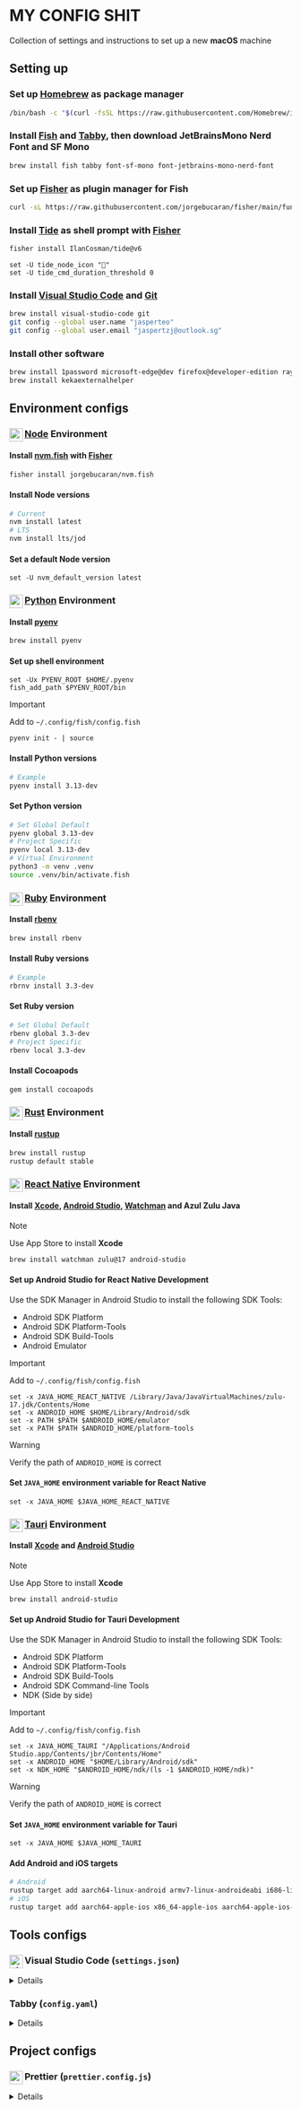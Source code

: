 <!-- markdownlint-disable MD033 -->

# MY CONFIG SHIT

Collection of settings and instructions to set up a new **macOS** machine

## Setting up

### Set up [Homebrew](https://brew.sh) as package manager

```sh
/bin/bash -c "$(curl -fsSL https://raw.githubusercontent.com/Homebrew/install/HEAD/install.sh)"
```

### Install [Fish](https://fishshell.com) and [Tabby](https://tabby.sh), then download JetBrainsMono Nerd Font and SF Mono

```sh
brew install fish tabby font-sf-mono font-jetbrains-mono-nerd-font
```

### Set up [Fisher](https://github.com/jorgebucaran/fisher) as plugin manager for Fish

```sh
curl -sL https://raw.githubusercontent.com/jorgebucaran/fisher/main/functions/fisher.fish | source && fisher install jorgebucaran/fisher
```

### Install [Tide](https://github.com/IlanCosman/tide) as shell prompt with [Fisher](https://github.com/jorgebucaran/fisher)

```sh
fisher install IlanCosman/tide@v6
```

```fish
set -U tide_node_icon "󰎙"
set -U tide_cmd_duration_threshold 0
```

### Install [Visual Studio Code](https://code.visualstudio.com) and [Git](https://git-scm.com)

```sh
brew install visual-studio-code git
git config --global user.name "jasperteo"
git config --global user.email "jaspertzj@outlook.sg"
```

### Install other software

```sh
brew install 1password microsoft-edge@dev firefox@developer-edition raycast macs-fan-control rectangle keka cloudflare-warp iina
brew install kekaexternalhelper
```

## Environment configs

### <img src="https://cdn.svgporn.com/logos/nodejs-icon.svg" align=left height="24" alt="node-js" /> [Node](https://nodejs.org) Environment

#### Install [nvm.fish](https://github.com/jorgebucaran/nvm.fish) with [Fisher](https://github.com/jorgebucaran/fisher)

```sh
fisher install jorgebucaran/nvm.fish
```

#### Install Node versions

```sh
# Current
nvm install latest
# LTS
nvm install lts/jod
```

#### Set a default Node version

```fish
set -U nvm_default_version latest
```

### <img src="https://cdn.svgporn.com/logos/python.svg" align=left height="24" alt="python" /> [Python](https://www.python.org) Environment

#### Install [pyenv](https://github.com/pyenv/pyenv)

```sh
brew install pyenv
```

#### Set up shell environment

```fish
set -Ux PYENV_ROOT $HOME/.pyenv
fish_add_path $PYENV_ROOT/bin
```

> [!IMPORTANT]
> Add to `~/.config/fish/config.fish`

```fish
pyenv init - | source
```

#### Install Python versions

```sh
# Example
pyenv install 3.13-dev
```

#### Set Python version

```sh
# Set Global Default
pyenv global 3.13-dev
# Project Specific
pyenv local 3.13-dev
# Virtual Environment
python3 -m venv .venv
source .venv/bin/activate.fish
```

### <img src="https://cdn.svgporn.com/logos/ruby.svg" align=left height="24" alt="ruby" /> [Ruby](https://www.ruby-lang.org) Environment

#### Install [rbenv](https://github.com/rbenv/rbenv)

```sh
brew install rbenv
```

#### Install Ruby versions

```sh
# Example
rbrnv install 3.3-dev
```

#### Set Ruby version

```sh
# Set Global Default
rbenv global 3.3-dev
# Project Specific
rbenv local 3.3-dev
```

#### Install Cocoapods

```sh
gem install cocoapods
```

### <img src="https://cdn.svgporn.com/logos/rust.svg" align=left height="24" alt="rust" /> [Rust](https://www.rust-lang.org) Environment

#### Install [rustup](https://github.com/rust-lang/rustup)

```sh
brew install rustup
rustup default stable
```

### <img src="https://cdn.svgporn.com/logos/react.svg" align=left height="24" alt="react" icon="react" /> [React Native](https://reactnative.dev) Environment

#### Install [Xcode](https://developer.apple.com/xcode), [Android Studio](https://developer.android.com/studio), [Watchman](https://github.com/facebook/watchman) and Azul Zulu Java

> [!NOTE]
> Use App Store to install **Xcode**

```sh
brew install watchman zulu@17 android-studio
```

#### Set up Android Studio for React Native Development

Use the SDK Manager in Android Studio to install the following SDK Tools:

- Android SDK Platform
- Android SDK Platform-Tools
- Android SDK Build-Tools
- Android Emulator

> [!IMPORTANT]
> Add to `~/.config/fish/config.fish`

```fish
set -x JAVA_HOME_REACT_NATIVE /Library/Java/JavaVirtualMachines/zulu-17.jdk/Contents/Home
set -x ANDROID_HOME $HOME/Library/Android/sdk
set -x PATH $PATH $ANDROID_HOME/emulator
set -x PATH $PATH $ANDROID_HOME/platform-tools
```

> [!WARNING]
> Verify the path of `ANDROID_HOME` is correct

#### Set `JAVA_HOME` environment variable for React Native

```fish
set -x JAVA_HOME $JAVA_HOME_REACT_NATIVE
```

### <img src="https://cdn.svgporn.com/logos/tauri.svg" align=left height="24" alt="react" icon="react" /> [Tauri](https://tauri.app/) Environment

#### Install [Xcode](https://developer.apple.com/xcode) and [Android Studio](https://developer.android.com/studio)

> [!NOTE]
> Use App Store to install **Xcode**

```sh
brew install android-studio
```

#### Set up Android Studio for Tauri Development

Use the SDK Manager in Android Studio to install the following SDK Tools:

- Android SDK Platform
- Android SDK Platform-Tools
- Android SDK Build-Tools
- Android SDK Command-line Tools
- NDK (Side by side)

> [!IMPORTANT]
> Add to `~/.config/fish/config.fish`

```fish
set -x JAVA_HOME_TAURI "/Applications/Android Studio.app/Contents/jbr/Contents/Home"
set -x ANDROID_HOME "$HOME/Library/Android/sdk"
set -x NDK_HOME "$ANDROID_HOME/ndk/(ls -1 $ANDROID_HOME/ndk)"
```

> [!WARNING]
> Verify the path of `ANDROID_HOME` is correct

#### Set `JAVA_HOME` environment variable for Tauri

```fish
set -x JAVA_HOME $JAVA_HOME_TAURI
```

#### Add Android and iOS targets

```sh
# Android
rustup target add aarch64-linux-android armv7-linux-androideabi i686-linux-android x86_64-linux-android
# iOS
rustup target add aarch64-apple-ios x86_64-apple-ios aarch64-apple-ios-sim
```

## Tools configs

### <img src="https://cdn.svgporn.com/logos/visual-studio-code.svg" align=left height="24" alt="visual-studio-code" /> Visual Studio Code (`settings.json`)

<details>

```json
{
  "workbench.colorTheme": "Default Dark Modern",
  "workbench.iconTheme": "catppuccin-mocha",
  "workbench.productIconTheme": "icons-carbon",
  "terminal.integrated.fontFamily": "'SF Mono', 'JetBrainsMono Nerd Font', Menlo, monospace",
  "terminal.integrated.defaultProfile.osx": "fish",
  "terminal.external.osxExec": "Tabby.app",
  "editor.fontFamily": "'Jasper Iosevka', 'SF Mono', 'JetBrainsMono Nerd Font', Menlo, monospace",
  "editor.fontLigatures": true,
  "editor.defaultFormatter": "esbenp.prettier-vscode",
  "editor.formatOnPaste": true,
  "editor.formatOnSave": true,
  "editor.linkedEditing": true,
  "editor.quickSuggestions": {
    "comments": "on",
    "strings": "on"
  },
  "editor.tabCompletion": "on",
  "editor.tabSize": 2,
  "files.associations": {
    "*.css": "tailwindcss"
  },
  "database-client.autoSync": true,
  "totalTypeScript.hideBasicTips": true,
  "javascript.experimental.updateImportsOnPaste": true,
  "typescript.experimental.updateImportsOnPaste": true,
  "typescript.preferences.preferTypeOnlyAutoImports": true,
  "telemetry.telemetryLevel": "error",
  "database-client.telemetry.usesOnlineServices": false,
  "gitlens.telemetry.enabled": false,
  "postman.telemetry.enabled": false
}
```

</details>

### Tabby (`config.yaml`)

<details>

```yaml
hotkeys:
  copy-current-path: []
  ctrl-c:
    - Ctrl-C
  copy:
    - ⌘-C
  paste:
    - ⌘-V
  clear:
    - ⌘-K
  select-all:
    - ⌘-A
  zoom-in:
    - ⌘-=
    - ⌘-Shift-=
  zoom-out:
    - ⌘--
    - ⌘-Shift--
  reset-zoom:
    - ⌘-0
  home:
    - ⌘-Left
    - Home
  end:
    - ⌘-Right
    - End
  previous-word:
    - ⌥-Left
  next-word:
    - ⌥-Right
  delete-previous-word:
    - ⌥-Backspace
  delete-line:
    - ⌘-Backspace
  delete-next-word:
    - ⌥-Delete
  search:
    - ⌘-F
  pane-focus-all:
    - ⌘-Shift-I
  focus-all-tabs:
    - ⌘-⌥-Shift-I
  scroll-to-top:
    - Shift-PageUp
  scroll-up:
    - ⌥-PageUp
  scroll-down:
    - ⌥-PageDown
  scroll-to-bottom:
    - Shift-PageDown
  restart-telnet-session: []
  restart-ssh-session: []
  launch-winscp: []
  settings-tab: {}
  settings:
    - ⌘-,
  serial:
    - Alt-K
  restart-serial-session: []
  new-tab:
    - ⌘-T
  toggle-window:
    - Ctrl-Space
  new-window:
    - ⌘-N
  profile: {}
  profile-selectors: {}
  toggle-fullscreen:
    - Ctrl+⌘+F
  close-tab:
    - ⌘-W
  reopen-tab:
    - ⌘-Shift-T
  toggle-last-tab: []
  rename-tab:
    - ⌘-R
  next-tab:
    - Ctrl-Tab
  previous-tab:
    - Ctrl-Shift-Tab
  move-tab-left:
    - ⌘-Shift-Left
  move-tab-right:
    - ⌘-Shift-Right
  rearrange-panes:
    - Ctrl-Shift
  tab-1:
    - ⌘-1
  tab-2:
    - ⌘-2
  tab-3:
    - ⌘-3
  tab-4:
    - ⌘-4
  tab-5:
    - ⌘-5
  tab-6:
    - ⌘-6
  tab-7:
    - ⌘-7
  tab-8:
    - ⌘-8
  tab-9:
    - ⌘-9
  tab-10: []
  duplicate-tab: []
  restart-tab: []
  reconnect-tab: []
  disconnect-tab: []
  explode-tab:
    - ⌘-Shift-.
  combine-tabs:
    - ⌘-Shift-,
  tab-11: []
  tab-12: []
  tab-13: []
  tab-14: []
  tab-15: []
  tab-16: []
  tab-17: []
  tab-18: []
  tab-19: []
  tab-20: []
  split-right:
    - ⌘-Shift-D
  split-bottom:
    - ⌘-D
  split-left: []
  split-top: []
  pane-nav-right:
    - ⌘-⌥-Right
  pane-nav-down:
    - ⌘-⌥-Down
  pane-nav-up:
    - ⌘-⌥-Up
  pane-nav-left:
    - ⌘-⌥-Left
  pane-nav-previous:
    - ⌘-⌥-[
  pane-nav-next:
    - ⌘-⌥-]
  pane-nav-1: []
  pane-nav-2: []
  pane-nav-3: []
  pane-nav-4: []
  pane-nav-5: []
  pane-nav-6: []
  pane-nav-7: []
  pane-nav-8: []
  pane-nav-9: []
  pane-maximize:
    - ⌘-⌥-Enter
  close-pane:
    - ⌘-Shift-W
  pane-increase-vertical: []
  pane-decrease-vertical: []
  pane-increase-horizontal: []
  pane-decrease-horizontal: []
  profile-selector:
    - ⌘-E
  switch-profile:
    - ⌘-Shift-E
  command-selector:
    - ⌘-Shift-P
terminal:
  frontend: xterm-webgl
  fontSize: 12
  fontWeight: 400
  fontWeightBold: 700
  fallbackFont: JetBrainsMono Nerd Font
  linePadding: 0
  bell: "off"
  bracketedPaste: true
  background: theme
  ligatures: true
  cursor: block
  cursorBlink: false
  hideTabIndex: false
  showTabProfileIcon: false
  hideCloseButton: false
  hideTabOptionsButton: false
  rightClick: menu
  pasteOnMiddleClick: true
  copyOnSelect: false
  copyAsHTML: true
  scrollOnInput: true
  altIsMeta: false
  wordSeparator: ' ()[]{}''"'
  colorScheme:
    name: Tabby Default
    foreground: "#cacaca"
    background: "#171717"
    cursor: "#bbbbbb"
    colors:
      - "#000000"
      - "#ff615a"
      - "#b1e969"
      - "#ebd99c"
      - "#5da9f6"
      - "#e86aff"
      - "#82fff7"
      - "#dedacf"
      - "#313131"
      - "#f58c80"
      - "#ddf88f"
      - "#eee5b2"
      - "#a5c7ff"
      - "#ddaaff"
      - "#b7fff9"
      - "#ffffff"
  lightColorScheme:
    name: Tabby Default Light
    foreground: "#4d4d4c"
    background: "#ffffff"
    cursor: "#4d4d4c"
    colors:
      - "#000000"
      - "#c82829"
      - "#718c00"
      - "#eab700"
      - "#4271ae"
      - "#8959a8"
      - "#3e999f"
      - "#ffffff"
      - "#000000"
      - "#c82829"
      - "#718c00"
      - "#eab700"
      - "#4271ae"
      - "#8959a8"
      - "#3e999f"
      - "#ffffff"
  customColorSchemes: []
  warnOnMultilinePaste: true
  searchRegexAlwaysEnabled: false
  searchOptions:
    regex: false
    wholeWord: false
    caseSensitive: false
  detectProgress: true
  scrollbackLines: 25000
  drawBoldTextInBrightColors: true
  sixel: true
  minimumContrastRatio: 4
  trimWhitespaceOnPaste: true
  font: SF Mono
  autoOpen: true
  useConPTY: true
  environment: {}
  setComSpec: false
  profile: local:opthomebrewbinfish
  showBuiltinProfiles: true
  showRecentProfiles: 3
  paneResizeStep: 0.1
  focusFollowsMouse: false
  identification: null
ssh:
  warnOnClose: false
  winSCPPath: null
  agentType: auto
  agentPath: null
  x11Display: null
  knownHosts: []
  verifyHostKeys: true
configSync:
  configID: null
  auto: false
  parts:
    hotkeys: true
    appearance: true
    vault: true
clickableLinks:
  modifier: null
accessibility:
  animations: true
appearance:
  dock: "off"
  dockScreen: current
  dockFill: 0.5
  dockSpace: 1
  dockHideOnBlur: false
  dockAlwaysOnTop: true
  flexTabs: false
  tabsLocation: top
  tabsInFullscreen: false
  cycleTabs: true
  theme: Follow the color scheme
  frame: thin
  css: "/* * { color: blue !important; } */"
  vibrancyType: blur
  lastTabClosesWindow: false
  spaciness: 1
  colorSchemeMode: dark
  vibrancy: true
  opacity: 0.9
profiles: []
groups: []
profileDefaults:
  ssh:
    disableDynamicTitle: true
recoverTabs: true
enableAnalytics: false
enableWelcomeTab: false
electronFlags:
  - - force_discrete_gpu
    - "0"
enableAutomaticUpdates: true
hideTray: false
version: 7
vault: null
encrypted: false
enableExperimentalFeatures: false
commandBlacklist: []
providerBlacklist: []
profileBlacklist: []
hacks:
  disableGPU: false
  disableVibrancyWhileDragging: false
  enableFluentBackground: false
language: null
defaultQuickConnectProvider: ssh
pluginBlacklist: []
```

</details>

## Project configs

### <img src="https://cdn.simpleicons.org/prettier" align=left height="24" alt="prettier" /> Prettier (`prettier.config.js`)

<details>

```js
/** @type {import("prettier").Config} */
const prettierConfig = {
  // tailwindFunctions: ["cn", "cva"],
  // plugins: ["prettier-plugin-tailwindcss"],
  trailingComma: "es5",
  tabWidth: 2,
  semi: true,
  singleQuote: false,
  useTabs: true,
  bracketSpacing: true,
  printWidth: 80,
};

export default prettierConfig;
```

</details>
